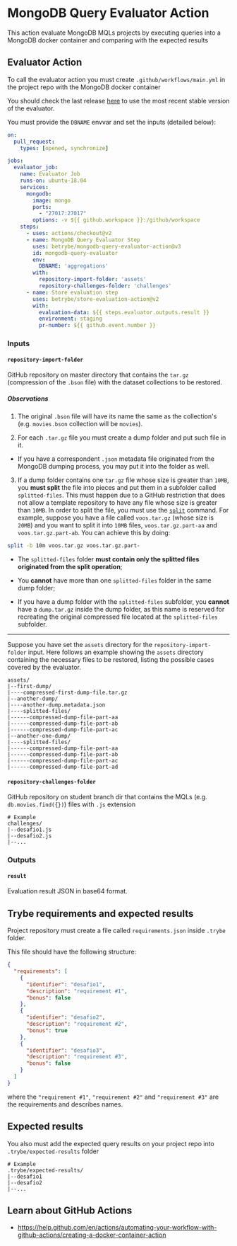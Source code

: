 # MongoDB Query Evaluator Action

This action evaluate MongoDB MQLs projects by executing queries into a MongoDB docker container and comparing with the expected results

## Evaluator Action

To call the evaluator action you must create `.github/workflows/main.yml` in the project repo with the MongoDB docker container

You should check the last release [here](https://github.com/betrybe/mongodb-query-evaluator-action/releases) to use the most recent stable version of the evaluator.

You must provide the `DBNAME` envvar and set the inputs (detailed below):

```yml
on:
  pull_request:
    types: [opened, synchronize]

jobs:
  evaluator_job:
    name: Evaluator Job
    runs-on: ubuntu-18.04
    services:
      mongodb:
        image: mongo
        ports:
          - "27017:27017"
        options: -v ${{ github.workspace }}:/github/workspace
    steps:
      - uses: actions/checkout@v2
      - name: MongoDB Query Evaluator Step
        uses: betrybe/mongodb-query-evaluator-action@v3
        id: mongodb-query-evaluator
        env:
          DBNAME: 'aggregations'
        with:
          repository-import-folder: 'assets'
          repository-challenges-folder: 'challenges'
      - name: Store evaluation step
        uses: betrybe/store-evaluation-action@v2
        with:
          evaluation-data: ${{ steps.evaluator.outputs.result }}
          environment: staging
          pr-number: ${{ github.event.number }}

```

### Inputs

#### `repository-import-folder`

GitHub repository on master directory that contains the `tar.gz` (compression of the `.bson` file) with the dataset collections to be restored.

##### Observations

1. The original `.bson` file will have its name the same as the collection's (e.g. `movies.bson` collection will be `movies`).

2. For each `.tar.gz` file you must create a dump folder and put such file in it.

  * If you have a correspondent `.json` metadata file originated from the MongoDB dumping process, you may put it into the folder as well.

3. If a dump folder contains one `tar.gz` file whose size is greater than `10MB`, you **must split** the file into pieces and put them in a subfolder called `splitted-files`. This must happen due to a GitHub restriction that does not allow a template repository to have any file whose size is greater than `10MB`. In order to split the file, you must use the [`split`](https://man7.org/linux/man-pages/man1/split.1.html) command. For example, suppose you have a file called `voos.tar.gz` (whose size is `20MB`) and you want to split it into `10MB` files, `voos.tar.gz.part-aa` and `voos.tar.gz.part-ab`. You can achieve this by doing:

```bash
split -b 10m voos.tar.gz voos.tar.gz.part-
```

  * The `splitted-files` folder **must contain only the splitted files originated from the split operation**;

  * You **cannot** have more than one `splitted-files` folder in the same dump folder;

  * If you have a dump folder with the `splitted-files` subfolder, you **cannot** have a `dump.tar.gz` inside the dump folder, as this name is reserved for recreating the original compressed file located at the `splitted-files` subfolder.

---

Suppose you have set the `assets` directory for the `repository-import-folder` input. Here follows an example showing the `assets` directory containing the necessary files to be restored, listing the possible cases covered by the evaluator.

```
assets/
|--first-dump/
|----compressed-first-dump-file.tar.gz
|--another-dump/
|----another-dump.metadata.json
|----splitted-files/
|------compressed-dump-file-part-aa
|------compressed-dump-file-part-ab
|------compressed-dump-file-part-ac
|--another-one-dump/
|----splitted-files/
|------compressed-dump-file-part-aa
|------compressed-dump-file-part-ab
|------compressed-dump-file-part-ac
|------compressed-dump-file-part-ad
```

#### `repository-challenges-folder`

GitHub repository on student branch dir that contains the MQLs (e.g. `db.movies.find({})`) files with `.js` extension

```
# Example
challenges/
|--desafio1.js
|--desafio2.js
|--...
```

### Outputs

#### `result`

Evaluation result JSON in base64 format.

## Trybe requirements and expected results

Project repository must create a file called `requirements.json` inside `.trybe` folder.

This file should have the following structure:

```json
{
  "requirements": [
    {
      "identifier": "desafio1",
      "description": "requirement #1",
      "bonus": false
    },
    {
      "identifier": "desafio2",
      "description": "requirement #2",
      "bonus": true
    },
    {
      "identifier": "desafio3",
      "description": "requirement #3",
      "bonus": false
    }
  ]
}
```

where the `"requirement #1"`, `"requirement #2"` and `"requirement #3"` are the requirements and describes names.

## Expected results

You also must add the expected query results on your project repo into `.trybe/expected-results` folder

```
# Example
.trybe/expected-results/
|--desafio1
|--desafio2
|--...
```

## Learn about GitHub Actions

- https://help.github.com/en/actions/automating-your-workflow-with-github-actions/creating-a-docker-container-action
